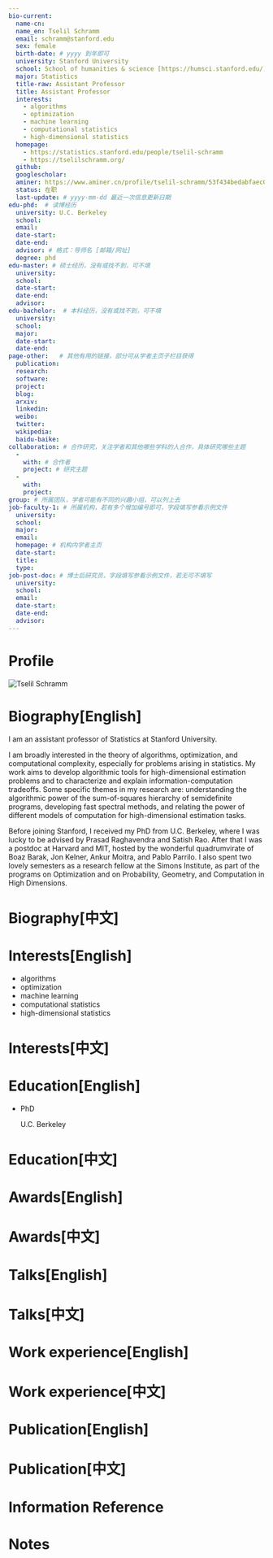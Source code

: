 ```yaml
---
bio-current:
  name-cn: 
  name_en: Tselil Schramm
  email: schramm@stanford.edu
  sex: female
  birth-date: # yyyy 到年即可
  university: Stanford University 
  school: School of humanities & science [https://humsci.stanford.edu/]
  major: Statistics
  title-raw: Assistant Professor
  title: Assistant Professor
  interests: 
    - algorithms
    - optimization
    - machine learning
    - computational statistics
    - high-dimensional statistics
  homepage: 
    - https://statistics.stanford.edu/people/tselil-schramm
    - https://tselilschramm.org/
  github: 
  googlescholar:  
  aminer: https://www.aminer.cn/profile/tselil-schramm/53f434bedabfaec09f16e053
  status: 在职
  last-update: # yyyy-mm-dd 最近一次信息更新日期
edu-phd:  # 读博经历
  university: U.C. Berkeley
  school: 
  email: 
  date-start: 
  date-end: 
  advisor: # 格式：导师名 [邮箱/网址]
  degree: phd
edu-master: # 硕士经历，没有或找不到，可不填
  university: 
  school: 
  date-start: 
  date-end: 
  advisor:
edu-bachelor:  # 本科经历，没有或找不到，可不填
  university: 
  school: 
  major: 
  date-start: 
  date-end: 
page-other:   # 其他有用的链接，部分可从学者主页子栏目获得
  publication: 
  research: 
  software: 
  project: 
  blog: 
  arxiv: 
  linkedin: 
  weibo:
  twitter:
  wikipedia:
  baidu-baike:
collaboration: # 合作研究，关注学者和其他哪些学科的人合作，具体研究哪些主题
  - 
    with: # 合作者
    project: # 研究主题
  - 
    with: 
    project: 
group: # 所属团队，学者可能有不同的兴趣小组，可以列上去
job-faculty-1: # 所属机构，若有多个增加编号即可，字段填写参看示例文件
  university: 
  school: 
  major: 
  email: 
  homepage: # 机构内学者主页
  date-start: 
  title: 
  type: 
job-post-doc: # 博士后研究员，字段填写参看示例文件，若无可不填写
  university: 
  school: 
  email: 
  date-start: 
  date-end: 
  advisor: 
---
```


# Profile

![Tselil Schramm](https://statistics.stanford.edu/sites/g/files/sbiybj6031/f/styles/large-square/public/schramm.jpg?itok=lQjLnFFI)

# Biography[English]

I am an assistant professor of Statistics at Stanford University.

I am broadly interested in the theory of algorithms, optimization, and computational complexity, especially for problems arising in statistics. My work aims to develop algorithmic tools for high-dimensional estimation problems and to characterize and explain information-computation tradeoffs. Some specific themes in my research are: understanding the algorithmic power of the sum-of-squares hierarchy of semidefinite programs, developing fast spectral methods, and relating the power of different models of computation for high-dimensional estimation tasks.

Before joining Stanford, I received my PhD from U.C. Berkeley, where I was lucky to be advised by Prasad Raghavendra and Satish Rao. After that I was a postdoc at Harvard and MIT, hosted by the wonderful quadrumvirate of Boaz Barak, Jon Kelner, Ankur Moitra, and Pablo Parrilo. I also spent two lovely semesters as a research fellow at the Simons Institute, as part of the programs on Optimization and on Probability, Geometry, and Computation in High Dimensions.

# Biography[中文]

# Interests[English]

- algorithms
- optimization
- machine learning
- computational statistics
- high-dimensional statistics

# Interests[中文]

# Education[English]

- PhD
    
    U.C. Berkeley

# Education[中文]

# Awards[English]

# Awards[中文]

# Talks[English]

# Talks[中文]

# Work experience[English]

# Work experience[中文]

# Publication[English]

# Publication[中文]

# Information Reference

# Notes